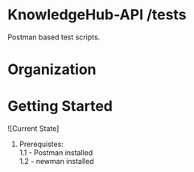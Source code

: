 # KnowledgeHub-API /tests
Postman based test scripts. 

# Organization
 
# Getting Started
![Current State]
1. Prerequistes:  
  1.1 - Postman installed  
  1.2 - newman installed 